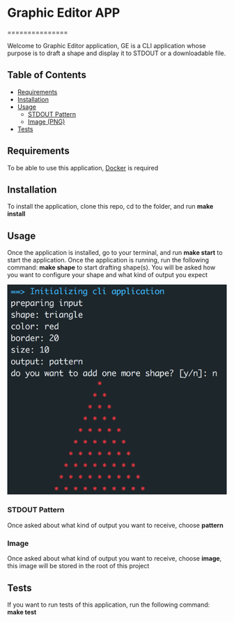 # Graphic Editor APP
===============

Welcome to Graphic Editor application, GE is a CLI application whose purpose is to draft a shape and display it to STDOUT or a downloadable file.

## Table of Contents
* [Requirements](#requirements)
* [Installation](#installation)
* [Usage](#usage)
	* [STDOUT Pattern](#stdout-pattern)
    * [Image (PNG)](#image)
* [Tests](#tests)

## Requirements
To be able to use this application, [Docker](https://www.docker.com/) is required

## Installation
To install the application, clone this repo, cd to the folder, and run **make install**

## Usage
Once the application is installed, go to your terminal, and run **make start** to start the application.
Once the application is running, run the following command: **make shape** to start drafting shape(s).
You will be asked how you want to configure your shape and what kind of output you expect

![Usage](./docs/assets/usage.png)

### STDOUT Pattern
Once asked about what kind of output you want to receive, choose **pattern**

### Image
Once asked about what kind of output you want to receive, choose **image**, this image will be stored in the root of this project

## Tests
If you want to run tests of this application, run the following command: **make test**
